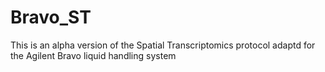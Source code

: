 # Bravo_ST

This is an alpha version of the Spatial Transcriptomics protocol adaptd for the Agilent Bravo liquid handling system
